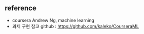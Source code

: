 ## reference
- coursera Andrew Ng, machine learning
- 과제 구현 참고 github : https://github.com/kaleko/CourseraML
